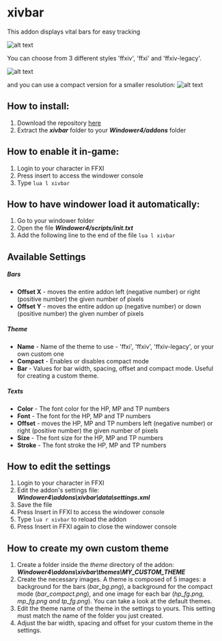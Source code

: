 # xivbar
This addon displays vital bars for easy tracking

![alt text](http://i.imgur.com/QA6WSUY.png)

You can choose from 3 different styles 'ffxiv', 'ffxi' and 'ffxiv-legacy'.

![alt text](http://i.imgur.com/vMlZoAl.png)

and you can use a compact version for a smaller resolution:
![alt text](http://i.imgur.com/0vgfDq1.png)

## How to install:
1. Download the repository [here](https://github.com/SirEdeonX/FFXIAddons/archive/master.zip)
2. Extract the **_xivbar_** folder to your **_Windower4/addons_** folder

## How to enable it in-game:
1. Login to your character in FFXI
2. Press insert to access the windower console
3. Type ``` lua l xivbar ```

## How to have windower load it automatically:
1. Go to your windower folder
2. Open the file **_Windower4/scripts/init.txt_**
3. Add the following line to the end of the file ``` lua l xivbar ```

## Available Settings
##### Bars
* **Offset X** - moves the entire addon left (negative number) or right (positive number) the given number of pixels
* **Offset Y** - moves the entire addon up (negative number) or down (positive number) the given number of pixels

##### Theme
* **Name** - Name of the theme to use - 'ffxi', 'ffxiv', 'ffxiv-legacy', or your own custom one
* **Compact** - Enables or disables compact mode
* **Bar** - Values for bar width, spacing, offset and compact mode. Useful for creating a custom theme. 

##### Texts
* **Color** - The font color for the HP, MP and TP numbers
* **Font** - The font for the HP, MP and TP numbers
* **Offset** - moves the HP, MP and TP numbers left (negative number) or right (positive number) the given number of pixels
* **Size** - The font size for the HP, MP and TP numbers
* **Stroke** - The font stroke the HP, MP and TP numbers

## How to edit the settings
1. Login to your character in FFXI
2. Edit the addon's settings file: **_Windower4\addons\xivbar\data\settings.xml_**
3. Save the file 
4. Press Insert in FFXI to access the windower console 
5. Type ``` lua r xivbar ``` to reload the addon
6. Press Insert in FFXI again to close the windower console

## How to create my own custom theme
1. Create a folder inside the *theme* directory of the addon: **_Windower4\addons\xivbar\themes\MY_CUSTOM_THEME_**
2. Create the necessary images. A theme is composed of 5 images: a background for the bars (*bar_bg.png*), a background for the compact mode (*bar_compact.png*), and one image for each bar (*hp_fg.png, mp_fg.png and tp_fg.png*). You can take a look at the default themes.
3. Edit the theme name of the theme in the settings to yours. This setting must match the name of the folder you just created.
4. Adjust the bar width, spacing and offset for your custom theme in the settings.
